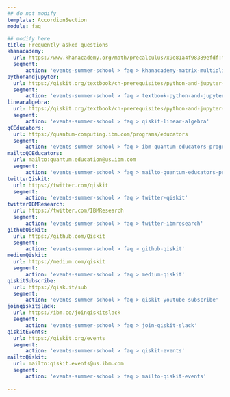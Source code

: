```yaml
---
## do not modify
template: AccordionSection
module: faq

## modify here
title: Frequently asked questions
khanacademy:
  url: https://www.khanacademy.org/math/precalculus/x9e81a4f98389efdf:matrices/x9e81a4f98389efdf:multiplying-matrices-by-matrices/v/matrix-multiplication-intro
  segment:
      action: 'events-summer-school > faq > khanacademy-matrix-multiplication-intro'
pythonandjupyter:
  url: https://qiskit.org/textbook/ch-prerequisites/python-and-jupyter-notebooks.html
  segment:
      action: 'events-summer-school > faq > textbook-python-and-jupyter-notebooks'
linearalgebra:
  url: https://qiskit.org/textbook/ch-prerequisites/python-and-jupyter-notebooks.html
  segment:
      action: 'events-summer-school > faq > qiskit-linear-algebra'
qCEducators:
  url: https://quantum-computing.ibm.com/programs/educators
  segment:
      action: 'events-summer-school > faq > ibm-quantum-educators-program'
mailtoQCEducators:
  url: mailto:quantum.education@us.ibm.com
  segment:
      action: 'events-summer-school > faq > mailto-quantum-educators-program'
twitterQiskit:
  url: https://twitter.com/qiskit
  segment:
      action: 'events-summer-school > faq > twitter-qiskit'
twitterIBMResearch:
  url: https://twitter.com/IBMResearch
  segment:
      action: 'events-summer-school > faq > twitter-ibmresearch'
githubQiskit:
  url: https://github.com/Qiskit
  segment:
      action: 'events-summer-school > faq > github-qiskit'
mediumQiskit:
  url: https://medium.com/qiskit
  segment:
      action: 'events-summer-school > faq > medium-qiskit'
qiskitSubscribe:
  url: https://qisk.it/sub
  segment:
      action: 'events-summer-school > faq > qiskit-youtube-subscribe'
joinqiskitslack:
  url: https://ibm.co/joinqiskitslack
  segment:
      action: 'events-summer-school > faq > join-qiskit-slack'
qiskitEvents:
  url: https://qiskit.org/events
  segment:
      action: 'events-summer-school > faq > qiskit-events'
mailtoQiskit:
  url: mailto:qiskit.events@us.ibm.com
  segment:
      action: 'events-summer-school > faq > mailto-qiskit-events'
    
---
```


<item>
  <template #title>
  What are the pre-requisites for enrolling in the Summer School?
  </template>
  <template #content>
  Minimal prerequisites are required for the Qiskit Global Summer School. If you know <md-link v-bind="khanacademy">how to multiply two matrices</md-link>, and have some programming experience in Python, you are ready for the Summer School.
  
  You can <md-link v-bind="pythonandjupyter">brush up on Python programming</md-link> before attending the lectures by using the Qiskit Textbook. To make the most out of these lectures, you may also consider looking through the <md-link v-bind="linearalgebra">linear algebra prerequisites</md-link> section of the Qiskit Textbook.
  </template>
</item>

<item>
  <template #title>
  What are the application requirements for the Summer School?
  </template>
  <template #content>
  There is no application or pre-registration for the Qiskit Global Summer School 2021. Registration will be on a first come, first serve basis, with scheduled global availability. Once the Summer School registration reaches capacity, unfortunately we will not be able to register any additional students. Please submit an enquiry below if you have any additional questions!
  </template>
</item>

<item>
  <template #title>
  What are the application requirements for the Summer School?
  </template>
  <template #content>
  There is no application or pre-registration for the Qiskit Global Summer School 2021. Registration will be on a first come, first serve basis, with scheduled global availability. Once the Summer School registration reaches capacity, unfortunately we will not be able to register any additional students. Please submit an enquiry below if you have any additional questions!
  </template>
</item>

<item>
  <template #title>
  What is the time requirement for the Summer School? Is the scheduled fixed or flexible?
  </template>
  <template #content>
  The summer school is made up of a total of 20 lectures, 5 lab sessions & application exercises, in addition to the daily Live Q&A Sessions and final Commencement Celebration. Participation and completion of all labs and lectures are required in order to receive a certificate of completion from the Summer School, with the optional Q&A Sessions and Commencement activities to enhance your Summer School experience. The schedule is not fixed, aside from final lab submission deadlines, and all students can participate on the schedule that works best for them. Students should anticipate a minimum time commitment of 30 hours for the full Summer School, but we recommend planning on 41 hours of participation, with additional time for discussion and collaboration with other students.
  </template>
</item>

<item>
  <template #title>
  I was a student at the Qiskit Global Summer School 2020 - should I enroll in the 2021 Summer School as well?
  </template>
  <template #content>
  The 2021 Summer School will cover briefly introduce quantum computing before diving into classical and quantum machine learning, which was not covered in the 2020 Summer School, so you should enroll if you are interested!
  </template>
</item>

<item>
  <template #title>
  Will the lectures and labs be recorded? Or will they only be accessible live?
  </template> 
  <template #content>
  Lectures and labs sessions will all be recorded and available for live participation and post viewing, as well as the daily Q&A sessions.
  </template>
</item>

<item>
  <template #title>
  Do I need to download anything in order to participate?
  </template>
  <template #content>
  Nope! Everything can be done in-browser.
  </template>
</item>

<item>
  <template #title>
  What is the cost to enroll in the Summer School?
  </template>
  <template #content>
  There is no cost to participate in the summer school!
  </template>
</item>

<item>
  <template #title>
  Will I need any supplies or equipment in order to participate?
  </template>
  <template #content>
  You will need an operating computer with a reliable internet connection and either a mobile device or webcam/microphone on your computer to communicate with mentors and other students. You will need to be able to view seminars and connect virtually. Other than that, you just need to bring yourself
  </template>
</item>

<item>
  <template #title>
  Is there an age limit to participate in the Summer School?
  </template>
  <template #content>
  The age limit for Qiskit Global Summer School 2021 is 14. If you are under the age limit, but still want to be part of the community, please check out other ways you can get connected, and other events that may be available in your area!
  </template>
</item>

<item>
  <template #title>
  I'm interested in hosting my own summer school or implementing Qiskit into my coursework - Where can I learn more?
  </template>
  <template #content>
  Explore IBM Quantums Educators Program <md-link v-bind="qceducators">online here</md-link>, or email <md-link v-bind="mailtoQcEducators">quantum.education@us.ibm.com</md-link> to connect with the latest coursework and classroom resources for educators and students alike.
  </template>
</item>

<item>
  <template #title>
  How do I connect more with the Quantum Community?
  </template>
  <template #content>
  There are several different ways you can connect with the IBM Quantum Community - depending on your preference. You can <md-link v-bind="twitterQiskit">follow Qiskit</md-link> and <md-link v-bind="twitterIBMResearch">IBM Research</md-link> on Twitter for the latest updates on new events, activities, and features on what is going on with the community. There is also a <md-link v-bind="githubQiskit">community Github</md-link> that you can explore and contribute to, and you can read regular <md-link v-bind="mediumQiskit">blog posts from our team and community members on Medium</md-link>. You can also <md-link v-bind="qiskitSubscribe">subscribe to the Qiskit YouTube</md-link> for the latest video content and our weekly live Seminar Series.
  
  If you want to collaborate and connect with other members of the community, and participate in some of the ongoing conversations about quantum computing, you will want to <md-link v-bind="joinqiskitslack">check out our ever-growing Slack Community</md-link>. From there you can connect with current and past interns, IBM researchers, Qiskit advocates, and fellow community members directly.
  </template>
</item>

<item>
  <template #title>
  Are there any upcoming events in my area that I can participate in?
  </template>
  <template #content>
  All of our announced <md-link v-bind="qiskitEvents">upcoming events are listed on qiskit.org</md-link>, which is continually updated as we roll out more events throughout the year. You can also <md-link v-bind="twitterQiskit">follow Qiskit on Twitter</md-link> for the latest announcements on new and upcoming events!
  </template>
</item>

<item>
  <template #title>
  Still have more questions?
  </template>
  <template #content>
  For any questions about the summer school, please submit your questions using the form below. For all other enquiries, feel free to email us directly at <md-link v-bind="mailtoQiskit">qiskit.events@us.ibm.com</md-link>.
  </template>
</item>
